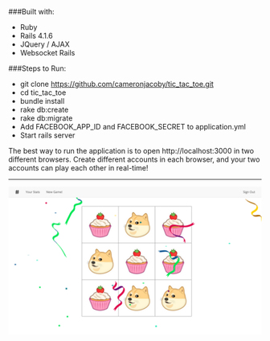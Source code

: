 ###Built with:

* Ruby
* Rails 4.1.6
* JQuery / AJAX
* Websocket Rails

###Steps to Run:

* git clone https://github.com/cameronjacoby/tic_tac_toe.git
* cd tic_tac_toe
* bundle install
* rake db:create
* rake db:migrate
* Add FACEBOOK_APP_ID and FACEBOOK_SECRET to application.yml
* Start rails server

The best way to run the application is to open http://localhost:3000 in two different browsers. Create different accounts in each browser, and your two accounts can play each other in real-time!

--------------------

![ScreenShot](app/assets/images/screenshot.png)